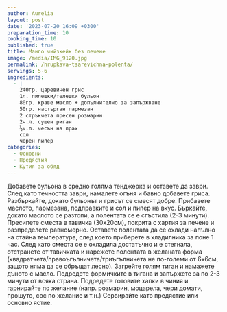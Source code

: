 ```yaml
---
author: Aurelia
layout: post
date: '2023-07-20 16:09 +0300'
preparation_time: 10
cooking_time: 10
published: true
title: Манго чийзкейк без печене
image: /media/IMG_9120.jpg
permalink: /hrupkava-tsarevichna-polenta/
servings: 5-6
ingredients:
  - |
    240гр. царевичен грис 
    1л. пилешки/телешки бульон
    80гр. краве масло + допълнително за запържване
    50гр. настърган пармезан 
    2 стръкчета пресен розмарин
    2ч.л. сушен риган
    ½ч.л. чесън на прах
    сол
    черен пипер
categories:
  - Основни
  - Предястия
  - Кутия за обяд
---
```

Добавете бульона в средно голяма тенджерка и оставете да заври.
След като течността заври, намалете огъня и бавно добавете гриса. Разбъркайте, докато бульонът и грисът се смесят добре.
Прибавете маслото, пармезана, подправките и сол и пипер на вкус. Бъркайте, докато маслото се разтопи, а полентата се е сгъстила (2-3 минути).
Пресипете сместа в тавичка (30х20см), покрита с хартия за печене и разпределете равномерно. 
Оставете полентата да се охлади напълно на стайна температура, след което приберете в хладилника за поне 1 час.
След като сместа се е охладила достатъчно и е стегнала, отстранете от тавичката и нарежете полентата в желаната форма (квадратчета/правоъгълничета/триъгълничета не по-големи от 6х6см, защото няма да се обръщат лесно).
Загрейте голям тиган и намажете дъното с масло. 
Подредете формичките в тигана и запържете за по 2-3 минути от всяка страна.
Подредете готовите хапки в чиния и гарнирайте по желание (напр. розмарин, моцарела, чери домати, прошуто, сос по желание и т.н.)
Сервирайте като предястие или основно ястие.